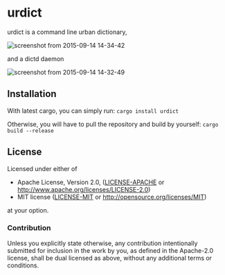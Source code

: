 # urdict
urdict is a command line urban dictionary,

![screenshot from 2015-09-14 14-34-42](https://cloud.githubusercontent.com/assets/221942/9843535/c3ac1956-5aed-11e5-9454-a012ff71c9a7.png)

and a dictd daemon

![screenshot from 2015-09-14
 14-32-49](https://cloud.githubusercontent.com/assets/221942/9843514/837edb98-5aed-11e5-988e-d57e2c350165.png)

## Installation

With latest cargo, you can simply run: `cargo install urdict`

Otherwise, you will have to pull the repository and build by yourself:
`cargo build --release`

## License

Licensed under either of

 * Apache License, Version 2.0, ([LICENSE-APACHE](LICENSE-APACHE) or http://www.apache.org/licenses/LICENSE-2.0)
 * MIT license ([LICENSE-MIT](LICENSE-MIT) or http://opensource.org/licenses/MIT)

at your option.

### Contribution

Unless you explicitly state otherwise, any contribution intentionally
submitted for inclusion in the work by you, as defined in the Apache-2.0
license, shall be dual licensed as above, without any additional terms or
conditions.
